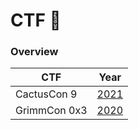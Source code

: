 # CTF 🏁

### Overview

| CTF           | Year                                                        |
|---------------|--------------------------------------------------------------|
| CactusCon 9 | [2021]() |
| GrimmCon 0x3 | [2020](https://github.com/0xLuks/CTF/tree/main/GrimmCon%202020) |
